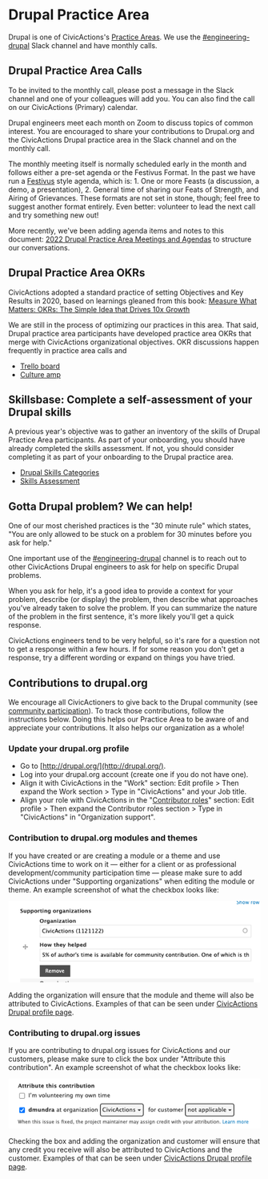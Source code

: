 # Drupal Practice Area

Drupal is one of CivicActions's [Practice Areas](README.md). We use the [#engineering-drupal](https://civicactions.slack.com/archives/C0ASJ7C8P) Slack channel and have monthly calls.

## Drupal Practice Area Calls

To be invited to the monthly call, please post a message in the Slack channel and one of your colleagues will add you. You can also find the call on our CivicActions (Primary) calendar.

Drupal engineers meet each month on Zoom to discuss topics of common interest. You are encouraged to share your contributions to Drupal.org and the CivicActions Drupal practice area in the Slack channel and on the monthly call.

The monthly meeting itself is normally scheduled early in the month and follows either a pre-set agenda or the Festivus Format. In the past we have run a [Festivus](https://en.wikipedia.org/wiki/Festivus) style agenda, which is: 1. One or more Feasts (a discussion, a demo, a presentation), 2. General time of sharing our Feats of Strength, and Airing of Grievances. These formats are not set in stone, though; feel free to suggest another format entirely. Even better: volunteer to lead the next call and try something new out!

More recently, we've been adding agenda items and notes to this document: [2022 Drupal Practice Area Meetings and Agendas](https://docs.google.com/document/d/129pvtjRwknQcMcsgwMfAHKGViXpQC6cElw-AIqzussU/edit) to structure our conversations.

## Drupal Practice Area OKRs

CivicActions adopted a standard practice of setting Objectives and Key Results in 2020, based on learnings gleaned from this book: [Measure What Matters: OKRs: The Simple Idea that Drives 10x Growth](https://www.whatmatters.com/the-book)

We are still in the process of optimizing our practices in this area. That said, Drupal practice area participants have developed practice area OKRs that merge with CivicActions organizational objectives. OKR discussions happen frequently in practice area calls and

- [Trello board](https://trello.com/b/MH1OIHzV/drupal-practice-area-okrs)
- [Culture amp](https://civicactions.cultureamp.com/performance/new_goals/department)

## Skillsbase: Complete a self-assessment of your Drupal skills

A previous year's objective was to gather an inventory of the skills of Drupal Practice Area participants. As part of your onboarding, you should have already completed the skills assessment. If not, you should consider completing it as part of your onboarding to the Drupal practice area.

- [Drupal Skills Categories](https://app.skills-base.com/skillcategories/view/id/16)
- [Skills Assessment](https://app.skills-base.com/people/view#assessments)

## Gotta Drupal problem? We can help!

One of our most cherished practices is the "30 minute rule" which states, "You are only allowed to be stuck on a problem for 30 minutes before you ask for help."

One important use of the [#engineering-drupal](https://civicactions.slack.com/archives/C0ASJ7C8P) channel is to reach out to other CivicActions Drupal engineers to ask for help on specific Drupal problems.

When you ask for help, it's a good idea to provide a context for your problem, describe (or display) the problem, then describe what approaches you've already taken to solve the problem. If you can summarize the nature of the problem in the first sentence, it's more likely you'll get a quick response.

CivicActions engineers tend to be very helpful, so it's rare for a question not to get a response within a few hours. If for some reason you don't get a response, try a different wording or expand on things you have tried.

## Contributions to drupal.org

We encourage all CivicActioners to give back to the Drupal community (see [community participation](../../030-policies/community-participation/#professional-development-and-community-participation)). To track those contributions, follow the instructions below. Doing this helps our Practice Area to be aware of and appreciate your contributions. It also helps our organization as a whole!

### Update your drupal.org profile

- Go to [http://drupal.org/](http://drupal.org/).
- Log into your drupal.org account (create one if you do not have one).
- Align it with CivicActions in the "Work" section: Edit profile > Then expand the Work section > Type in "CivicActions" and your Job title.
- Align your role with CivicActions in the "[Contributor roles](https://www.drupal.org/community/contributor-guide/find-your-role)" section: Edit profile > Then expand the Contributor roles section > Type in "CivicActions" in "Organization support".

### Contribution to drupal.org modules and themes

If you have created or are creating a module or a theme and use CivicActions time to work on it — either for a client or as professional development/community participation time — please make sure to add CivicActions under "Supporting organizations" when editing the module or theme. An example screenshot of what the checkbox looks like:

![Supporting organizations field screenshot seen in Drupal.org module and theme edit forms](../../images/drupal-pa-support-org-screenshot.png)

Adding the organization will ensure that the module and theme will also be attributed to CivicActions. Examples of that can be seen under [CivicActions Drupal profile page](https://www.drupal.org/civicactions#projects-supported).

### Contributing to drupal.org issues

If you are contributing to drupal.org issues for CivicActions and our customers, please make sure to click the box under "Attribute this contribution". An example screenshot of what the checkbox looks like:

![Attribute this contribution field screenshot seen in Drupal.org issue comment forms](../../images/drupal-pa-contribution-attribution-screenshot.png)

Checking the box and adding the organization and customer will ensure that any credit you receive will also be attributed to CivicActions and the customer. Examples of that can be seen under [CivicActions Drupal profile page](https://www.drupal.org/civicactions#org-page-issue-credit).
